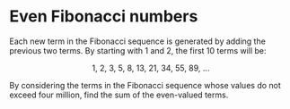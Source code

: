 # Even Fibonacci numbers

Each new term in the Fibonacci sequence is generated by adding the previous two terms. By starting with 1 and 2, the first 10 terms will be:
<p align="center">1, 2, 3, 5, 8, 13, 21, 34, 55, 89, ...</p>
By considering the terms in the Fibonacci sequence whose values do not exceed four million, find the sum of the even-valued terms.
